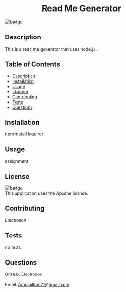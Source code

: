 
  <h1 align="center">Read Me Generator</h1>

  ![badge](https://img.shields.io/badge/license-Apache-blue)<br>

  ## Description
  This is a read me generator that uses node.js .

  ## Table of Contents
  - [Description](#description)
  - [Installation](#installation)
  - [Usage](#usage)
  - [License](#license)
  - [Contributing](#contributing)
  - [Tests](#tests)
  - [Questions](#questions)

  ## Installation
  npm install inquirer

  ## Usage
  assignment

  ## License
  ![badge](https://img.shields.io/badge/license-Apache-blue)<br>
 This application uses the Apache license.

## Contributing
Electrolion

## Tests
no tests

## Questions

GitHub: [Electrolion](https://github.com/Electrolion)<br>
<br>
Email: Amccollum71@gmail.com<br>
